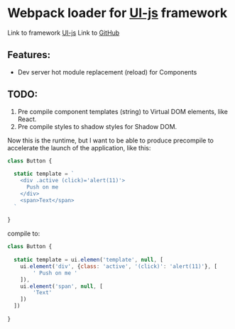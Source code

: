 Webpack loader for [UI-js](https://www.npmjs.com/package/ui-js) framework
===

Link to framework [UI-js](https://www.npmjs.com/package/ui-js)
Link to [GitHub](https://github.com/uMaxmaxmaximus/ui-js/issues) 

Features:
---
- Dev server hot module replacement (reload) for Components


TODO:
---

1) Pre compile component templates (string) to Virtual DOM elements, like React.
2) Pre compile styles to shadow styles for Shadow DOM.


Now this is the runtime, but I want to be able to produce precompile to accelerate the launch of the application, like this:
```javascript
class Button {
	
  static template = `
    <div .active (click)='alert(11)'>
      Push on me
    </div>
    <span>Text</span>
  `
  
}
```

compile to:
```javascript
class Button {
	
  static template = ui.elemen('template', null, [
    ui.element('div', {class: 'active', '(click)': 'alert(11)'}, [
    	' Push on me '
    ]),
    ui.element('span', null, [
    	'Text'
    ])
  ])
  	
}
```



